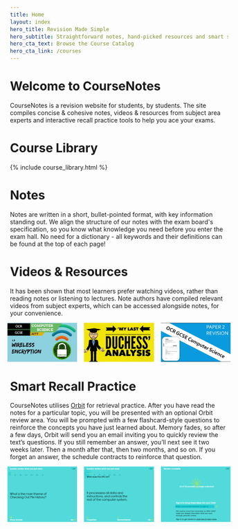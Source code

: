 ```yaml
---
title: Home
layout: index
hero_title: Revision Made Simple
hero_subtitle: Straightforward notes, hand-picked resources and smart study tools - all in one, easy-to-navigate place!
hero_cta_text: Browse the Course Catalog
hero_cta_link: /courses
---
```


# Welcome to CourseNotes

CourseNotes is a revision website for students, by students. The site compiles concise & cohesive notes, videos & resources from subject area experts and interactive recall practice tools to help you ace your exams.

# Course Library

{% include course_library.html %}

# Notes

Notes are written in a short, bullet-pointed format, with key information standing out. We align the structure of our notes with the exam board's specification, so you know what knowledge you need before you enter the exam hall. No need for a dictionary - all keywords and their definitions can be found at the top of each page!

# Videos & Resources

It has been shown that most learners prefer watching videos, rather than reading notes or listening to lectures. Note authors have compiled relevant videos from subject experts, which can be accessed alongside notes, for your convenience.

<div style="display: flex; justify-content: center; align-items: center; gap: 16px; max-width: 80%; width: 80%; margin: 0 auto;">
    <img src="/img/index/video-1.jpg" style="max-width: 40%; height: auto;">
    <img src="/img/index/video-2.jpg" style="max-width: 40%; height: auto;">
    <img src="/img/index/video-3.jpg" style="max-width: 40%; height: auto;">
</div>

# Smart Recall Practice

CourseNotes utilises [Orbit](https://withorbit.com/) for retrieval practice. After you have read the notes for a particular topic, you will be presented with an optional Orbit review area. You will be prompted with a few flashcard-style questions to reinforce the concepts you have just learned about. Memory fades, so after a few days, Orbit will send you an email inviting you to quickly review the text’s questions. If you still remember an answer, you’ll next see it two weeks later. Then a month after that, then two months, and so on. If you forget an answer, the schedule contracts to reinforce that question.

<div style="display: flex; justify-content: center; align-items: center; gap: 16px; max-width: 80%; width: 80%; margin: 0 auto; margin-bottom: 25px">
    <img src="/img/index/orbit-1.png" style="max-width: 40%; height: auto;">
    <img src="/img/index/orbit-2.png" style="max-width: 40%; height: auto;">
    <img src="/img/index/orbit-3.png" style="max-width: 40%; height: auto;">
</div>
